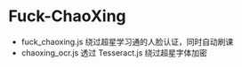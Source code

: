 # Fuck-ChaoXing

 - fuck_chaoxing.js 绕过超星学习通的人脸认证，同时自动刷课
 - chaoxing_ocr.js 透过 Tesseract.js 绕过超星字体加密
